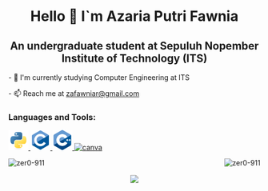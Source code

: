 <h1 align="center"> Hello 👋 I`m Azaria Putri Fawnia
<h2 align="center"> An undergraduate student at Sepuluh Nopember Institute of Technology (ITS) </h2>

<p align="left"> - 🌱 I'm currently studying Computer Engineering at ITS <br>
<p align="left"> - 📫 Reach me at <a href="mailto:zafawniar@gmail.com">zafawniar@gmail.com</a>

<h3 align="left">Languages and Tools:</h3>
<p align="left">
<a href="https://www.python.org" target="_blank"> <img src="https://raw.githubusercontent.com/devicons/devicon/master/icons/python/python-original.svg" alt="python" width="40" height="40"/> </a> 
<a href="https://www.cprogramming.com/" target="_blank"> <img src="https://raw.githubusercontent.com/devicons/devicon/master/icons/c/c-original.svg" alt="c" width="40" height="40"/> </a> 
<a href="https://www.w3schools.com/cpp/" target="_blank"> <img src="https://raw.githubusercontent.com/devicons/devicon/master/icons/cplusplus/cplusplus-original.svg" alt="cplusplus" width="40" height="40"/> </a> 
<a href="https://www.canva.com/" target="_blank"> <img src="https://static.canva.com/static/images/canva_logo_100x100@2x.png" alt="canva" width="40" height="40"/> </a> 
</p>

<p><img align="left" src="https://github-readme-stats.vercel.app/api?username=azariafwn&show_icons=true&locale=en&theme=nord" alt="zer0-911" height="125"/>&nbsp;&nbsp;<img align="right" src="https://github-readme-stats.vercel.app/api/top-langs?username=azariafwn&show_icons=true&locale=en&layout=compact&theme=nord" alt="zer0-911" height="125" /></p>

<div align="center">
<img src="https://komarev.com/ghpvc/?username=azariafwn&&style=flat-square" align="center" />
</div>  
